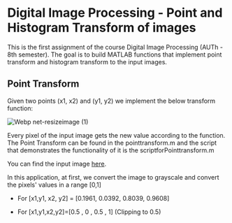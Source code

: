 # Digital Image Processing - Point and Histogram Transform of images
This is the first assignment of the course Digital Image Processing (AUTh - 8th semester). The goal is to build MATLAB functions that implement point transform and histogram transform to the input images. 

## Point Transform 
Given two points (x1, x2) and (y1, y2) we implement the below transform function:

![Webp net-resizeimage (1)](https://user-images.githubusercontent.com/66207231/111847892-7cbb5300-8912-11eb-8d32-481f5a7d7804.png)

Every pixel of the input image gets the new value according to the function. The Point Transform can be found in the pointtransform.m and the script that demonstrates the functionality of it is the scriptforPointtransform.m

You can find the input image [here](https://github.com/tasos-m/DIP-Point-And-Histogram-Transform/blob/main/lena.bmp). 

In this application, at first, we convert the image to grayscale and convert the pixels' values in a range [0,1]

* For [x1,y1, x2, y2] = [0.1961, 0.0392, 0.8039, 0.9608]

* For [x1,y1,x2,y2]=[0.5 , 0 ,  0.5 , 1] (Clipping to 0.5)
